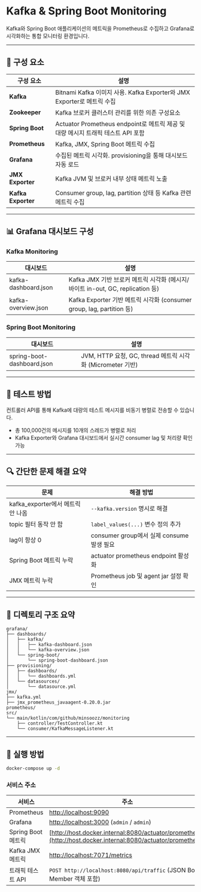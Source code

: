 # Kafka & Spring Boot Monitoring

Kafka와 Spring Boot 애플리케이션의 메트릭을 Prometheus로 수집하고 Grafana로 시각화하는 통합 모니터링 환경입니다.

---

## 🧱 구성 요소

| 구성 요소              | 설명                                                           |
| ------------------ | ------------------------------------------------------------ |
| **Kafka**          | Bitnami Kafka 이미지 사용. Kafka Exporter와 JMX Exporter로 메트릭 수집   |
| **Zookeeper**      | Kafka 브로커 클러스터 관리를 위한 의존 구성요소                                |
| **Spring Boot**    | Actuator Prometheus endpoint로 메트릭 제공 및 대량 메시지 트래픽 테스트 API 포함 |
| **Prometheus**     | Kafka, JMX, Spring Boot 메트릭 수집                               |
| **Grafana**        | 수집된 메트릭 시각화. provisioning을 통해 대시보드 자동 로드                     |
| **JMX Exporter**   | Kafka JVM 및 브로커 내부 상태 메트릭 노출                                 |
| **Kafka Exporter** | Consumer group, lag, partition 상태 등 Kafka 관련 메트릭 수집          |

---

## 📊 Grafana 대시보드 구성

### Kafka Monitoring

| 대시보드                 | 설명                                                           |
| -------------------- | ------------------------------------------------------------ |
| kafka-dashboard.json | Kafka JMX 기반 브로커 메트릭 시각화 (메시지/바이트 in-out, GC, replication 등) |
| kafka-overview\.json | Kafka Exporter 기반 메트릭 시각화 (consumer group, lag, partition 등) |

### Spring Boot Monitoring

| 대시보드                       | 설명                                               |
| -------------------------- | ------------------------------------------------ |
| spring-boot-dashboard.json | JVM, HTTP 요청, GC, thread 메트릭 시각화 (Micrometer 기반) |

---

## 🧪 테스트 방법

컨트롤러 API를 통해 Kafka에 대량의 테스트 메시지를 비동기 병렬로 전송할 수 있습니다.

* 총 100,000건의 메시지를 10개의 스레드가 병렬로 처리
* Kafka Exporter와 Grafana 대시보드에서 실시간 consumer lag 및 처리량 확인 가능

---

## 🔍 간단한 문제 해결 요약

| 문제                         | 해결 방법                             |
| -------------------------- | --------------------------------- |
| kafka\_exporter에서 메트릭 안 나옴 | `--kafka.version` 명시로 해결          |
| topic 필터 동작 안 함            | `label_values(...)` 변수 정의 추가      |
| lag이 항상 0                  | consumer group에서 실제 consume 발생 필요 |
| Spring Boot 메트릭 누락         | actuator prometheus endpoint 활성화  |
| JMX 메트릭 누락                 | Prometheus job 및 agent jar 설정 확인  |

---

## 📁 디렉토리 구조 요약

```
grafana/
├── dashboards/
│   ├── kafka/
│   │   ├── kafka-dashboard.json
│   │   └── kafka-overview.json
│   └── spring-boot/
│       └── spring-boot-dashboard.json
├── provisioning/
│   ├── dashboards/
│   │   └── dashboards.yml
│   └── datasources/
│       └── datasource.yml
jmx/
├── kafka.yml
├── jmx_prometheus_javaagent-0.20.0.jar
prometheus/
src/
└── main/kotlin/com/github/minsoozz/monitoring
    ├── controller/TestController.kt
    └── consumer/KafkaMessageListener.kt
```

---

## 🚀 실행 방법

```bash
docker-compose up -d
```

### 서비스 주소

| 서비스             | 주소                                                                                                           |
| --------------- | ------------------------------------------------------------------------------------------------------------ |
| Prometheus      | [http://localhost:9090](http://localhost:9090)                                                               |
| Grafana         | [http://localhost:3000](http://localhost:3000) (`admin` / `admin`)                                           |
| Spring Boot 메트릭 | [http://host.docker.internal:8080/actuator/prometheus](http://host.docker.internal:8080/actuator/prometheus) |
| Kafka JMX 메트릭   | [http://localhost:7071/metrics](http://localhost:7071/metrics)                                               |
| 트래픽 테스트 API     | `POST http://localhost:8080/api/traffic` (JSON Body: Member 객체 포함)                                           |